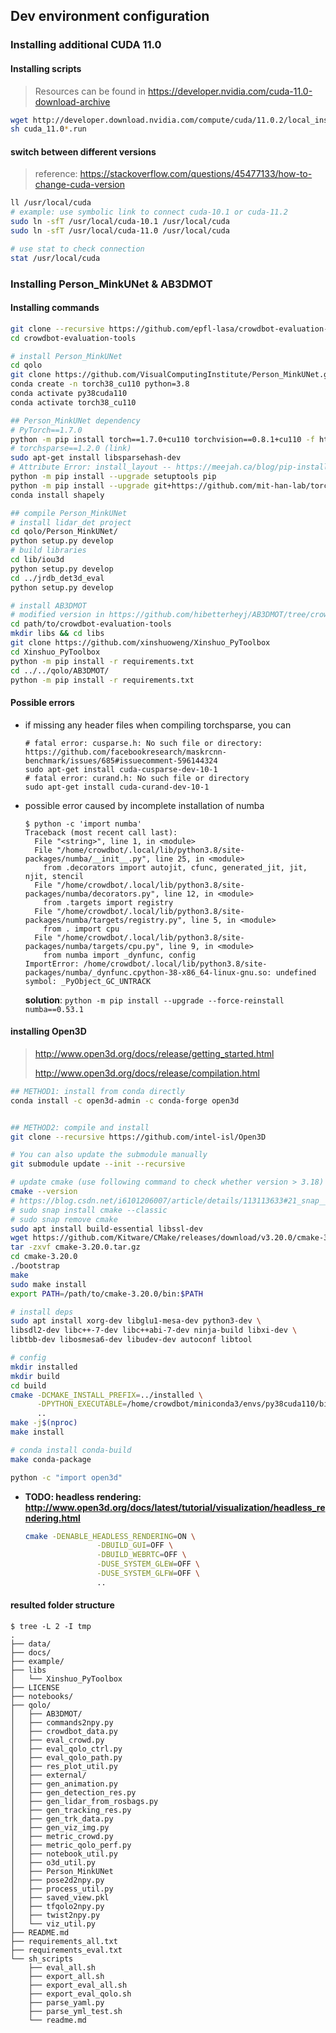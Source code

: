 ## Dev environment configuration

### Installing additional CUDA 11.0

#### Installing scripts

> Resources can be found in <https://developer.nvidia.com/cuda-11.0-download-archive>

```sh
wget http://developer.download.nvidia.com/compute/cuda/11.0.2/local_installers/cuda_11.0.2_450.51.05_linux.runsudo
sh cuda_11.0*.run
```

#### switch between different versions

> reference: <https://stackoverflow.com/questions/45477133/how-to-change-cuda-version>

```sh
ll /usr/local/cuda
# example: use symbolic link to connect cuda-10.1 or cuda-11.2
sudo ln -sfT /usr/local/cuda-10.1 /usr/local/cuda
sudo ln -sfT /usr/local/cuda-11.0 /usr/local/cuda

# use stat to check connection
stat /usr/local/cuda
```

### Installing Person_MinkUNet & AB3DMOT

#### Installing commands

```sh
git clone --recursive https://github.com/epfl-lasa/crowdbot-evaluation-tools.git
cd crowdbot-evaluation-tools

# install Person_MinkUNet
cd qolo
git clone https://github.com/VisualComputingInstitute/Person_MinkUNet.git
conda create -n torch38_cu110 python=3.8
conda activate py38cuda110
conda activate torch38_cu110

## Person_MinkUNet dependency
# PyTorch==1.7.0
python -m pip install torch==1.7.0+cu110 torchvision==0.8.1+cu110 -f https://download.pytorch.org/whl/torch_stable.html
# torchsparse==1.2.0 (link)
sudo apt-get install libsparsehash-dev
# Attribute Error: install_layout -- https://meejah.ca/blog/pip-install-layout
python -m pip install --upgrade setuptools pip
python -m pip install --upgrade git+https://github.com/mit-han-lab/torchsparse.git@v1.2.0
conda install shapely

## compile Person_MinkUNet
# install lidar_det project
cd qolo/Person_MinkUNet/
python setup.py develop
# build libraries
cd lib/iou3d
python setup.py develop
cd ../jrdb_det3d_eval
python setup.py develop

# install AB3DMOT
# modified version in https://github.com/hibetterheyj/AB3DMOT/tree/crowdbot
cd path/to/crowdbot-evaluation-tools
mkdir libs && cd libs
git clone https://github.com/xinshuoweng/Xinshuo_PyToolbox
cd Xinshuo_PyToolbox
python -m pip install -r requirements.txt
cd ../../qolo/AB3DMOT/
python -m pip install -r requirements.txt
```

#### Possible errors

- if missing any header files when compiling torchsparse, you can

  ```
  # fatal error: cusparse.h: No such file or directory: https://github.com/facebookresearch/maskrcnn-benchmark/issues/685#issuecomment-596144324
  sudo apt-get install cuda-cusparse-dev-10-1
  # fatal error: curand.h: No such file or directory
  sudo apt-get install cuda-curand-dev-10-1
  ```

- possible error caused by incomplete installation of numba

  ```
  $ python -c 'import numba'
  Traceback (most recent call last):
    File "<string>", line 1, in <module>
    File "/home/crowdbot/.local/lib/python3.8/site-packages/numba/__init__.py", line 25, in <module>
      from .decorators import autojit, cfunc, generated_jit, jit, njit, stencil
    File "/home/crowdbot/.local/lib/python3.8/site-packages/numba/decorators.py", line 12, in <module>
      from .targets import registry
    File "/home/crowdbot/.local/lib/python3.8/site-packages/numba/targets/registry.py", line 5, in <module>
      from . import cpu
    File "/home/crowdbot/.local/lib/python3.8/site-packages/numba/targets/cpu.py", line 9, in <module>
      from numba import _dynfunc, config
  ImportError: /home/crowdbot/.local/lib/python3.8/site-packages/numba/_dynfunc.cpython-38-x86_64-linux-gnu.so: undefined symbol: _PyObject_GC_UNTRACK
  ```

  **solution**: `python -m pip install --upgrade --force-reinstall numba==0.53.1`

#### installing Open3D

> http://www.open3d.org/docs/release/getting_started.html
>
> http://www.open3d.org/docs/release/compilation.html


```sh
## METHOD1: install from conda directly
conda install -c open3d-admin -c conda-forge open3d


## METHOD2: compile and install
git clone --recursive https://github.com/intel-isl/Open3D

# You can also update the submodule manually
git submodule update --init --recursive

# update cmake (use following command to check whether version > 3.18)
cmake --version
# https://blog.csdn.net/i6101206007/article/details/113113633#21_snap__26
# sudo snap install cmake --classic
# sudo snap remove cmake
sudo apt install build-essential libssl-dev
wget https://github.com/Kitware/CMake/releases/download/v3.20.0/cmake-3.20.0.tar.gz
tar -zxvf cmake-3.20.0.tar.gz
cd cmake-3.20.0
./bootstrap
make
sudo make install
export PATH=/path/to/cmake-3.20.0/bin:$PATH

# install deps
sudo apt install xorg-dev libglu1-mesa-dev python3-dev \
libsdl2-dev libc++-7-dev libc++abi-7-dev ninja-build libxi-dev \
libtbb-dev libosmesa6-dev libudev-dev autoconf libtool

# config
mkdir installed
mkdir build
cd build
cmake -DCMAKE_INSTALL_PREFIX=../installed \
      -DPYTHON_EXECUTABLE=/home/crowdbot/miniconda3/envs/py38cuda110/bin/python \
      ..
make -j$(nproc)
make install

# conda install conda-build
make conda-package

python -c "import open3d"
```

- **TODO: headless rendering: http://www.open3d.org/docs/latest/tutorial/visualization/headless_rendering.html**

  ```sh
  cmake -DENABLE_HEADLESS_RENDERING=ON \
                  -DBUILD_GUI=OFF \
                  -DBUILD_WEBRTC=OFF \
                  -DUSE_SYSTEM_GLEW=OFF \
                  -DUSE_SYSTEM_GLFW=OFF \
                  ..
  ```

#### resulted folder structure

```shell
$ tree -L 2 -I tmp
.
├── data/
├── docs/
├── example/
├── libs
│   └── Xinshuo_PyToolbox
├── LICENSE
├── notebooks/
├── qolo/
│   ├── AB3DMOT/
│   ├── commands2npy.py
│   ├── crowdbot_data.py
│   ├── eval_crowd.py
│   ├── eval_qolo_ctrl.py
│   ├── eval_qolo_path.py
│   ├── res_plot_util.py
│   ├── external/
│   ├── gen_animation.py
│   ├── gen_detection_res.py
│   ├── gen_lidar_from_rosbags.py
│   ├── gen_tracking_res.py
│   ├── gen_trk_data.py
│   ├── gen_viz_img.py
│   ├── metric_crowd.py
│   ├── metric_qolo_perf.py
│   ├── notebook_util.py
│   ├── o3d_util.py
│   ├── Person_MinkUNet
│   ├── pose2d2npy.py
│   ├── process_util.py
│   ├── saved_view.pkl
│   ├── tfqolo2npy.py
│   ├── twist2npy.py
│   └── viz_util.py
├── README.md
├── requirements_all.txt
├── requirements_eval.txt
└── sh_scripts
    ├── eval_all.sh
    ├── export_all.sh
    ├── export_eval_all.sh
    ├── export_eval_qolo.sh
    ├── parse_yaml.py
    ├── parse_yml_test.sh
    └── readme.md
```
